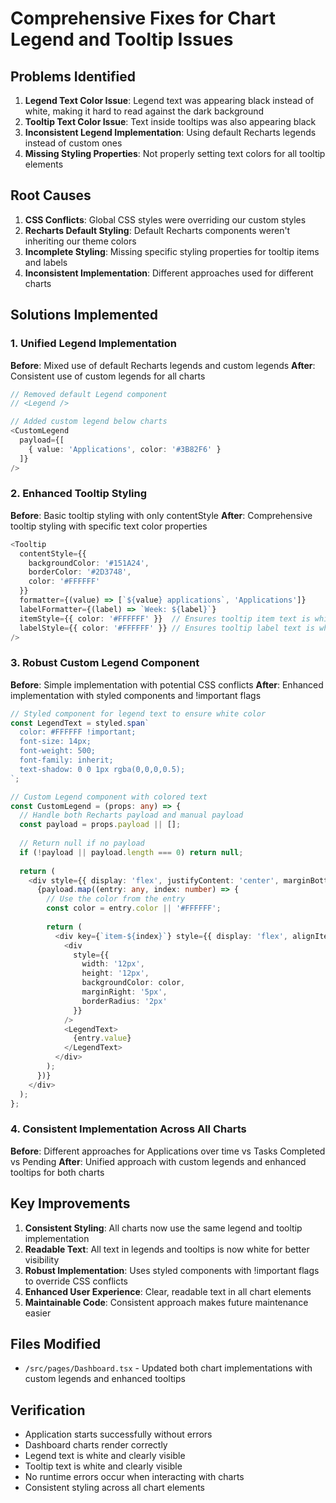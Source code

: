 # Comprehensive Fixes for Chart Legend and Tooltip Issues

## Problems Identified

1. **Legend Text Color Issue**: Legend text was appearing black instead of white, making it hard to read against the dark background
2. **Tooltip Text Color Issue**: Text inside tooltips was also appearing black
3. **Inconsistent Legend Implementation**: Using default Recharts legends instead of custom ones
4. **Missing Styling Properties**: Not properly setting text colors for all tooltip elements

## Root Causes

1. **CSS Conflicts**: Global CSS styles were overriding our custom styles
2. **Recharts Default Styling**: Default Recharts components weren't inheriting our theme colors
3. **Incomplete Styling**: Missing specific styling properties for tooltip items and labels
4. **Inconsistent Implementation**: Different approaches used for different charts

## Solutions Implemented

### 1. Unified Legend Implementation

**Before**: Mixed use of default Recharts legends and custom legends
**After**: Consistent use of custom legends for all charts

```typescript
// Removed default Legend component
// <Legend />

// Added custom legend below charts
<CustomLegend 
  payload={[
    { value: 'Applications', color: '#3B82F6' }
  ]} 
/>
```

### 2. Enhanced Tooltip Styling

**Before**: Basic tooltip styling with only contentStyle
**After**: Comprehensive tooltip styling with specific text color properties

```typescript
<Tooltip 
  contentStyle={{ 
    backgroundColor: '#151A24', 
    borderColor: '#2D3748',
    color: '#FFFFFF'
  }}
  formatter={(value) => [`${value} applications`, 'Applications']}
  labelFormatter={(label) => `Week: ${label}`}
  itemStyle={{ color: '#FFFFFF' }}  // Ensures tooltip item text is white
  labelStyle={{ color: '#FFFFFF' }} // Ensures tooltip label text is white
/>
```

### 3. Robust Custom Legend Component

**Before**: Simple implementation with potential CSS conflicts
**After**: Enhanced implementation with styled components and !important flags

```typescript
// Styled component for legend text to ensure white color
const LegendText = styled.span`
  color: #FFFFFF !important;
  font-size: 14px;
  font-weight: 500;
  font-family: inherit;
  text-shadow: 0 0 1px rgba(0,0,0,0.5);
`;

// Custom Legend component with colored text
const CustomLegend = (props: any) => {
  // Handle both Recharts payload and manual payload
  const payload = props.payload || [];
  
  // Return null if no payload
  if (!payload || payload.length === 0) return null;
  
  return (
    <div style={{ display: 'flex', justifyContent: 'center', marginBottom: '10px', marginTop: '10px' }}>
      {payload.map((entry: any, index: number) => {
        // Use the color from the entry
        const color = entry.color || '#FFFFFF';
        
        return (
          <div key={`item-${index}`} style={{ display: 'flex', alignItems: 'center', marginRight: '20px' }}>
            <div 
              style={{ 
                width: '12px', 
                height: '12px', 
                backgroundColor: color, 
                marginRight: '5px',
                borderRadius: '2px'
              }} 
            />
            <LegendText>
              {entry.value}
            </LegendText>
          </div>
        );
      })}
    </div>
  );
};
```

### 4. Consistent Implementation Across All Charts

**Before**: Different approaches for Applications over time vs Tasks Completed vs Pending
**After**: Unified approach with custom legends and enhanced tooltips for both charts

## Key Improvements

1. **Consistent Styling**: All charts now use the same legend and tooltip implementation
2. **Readable Text**: All text in legends and tooltips is now white for better visibility
3. **Robust Implementation**: Uses styled components with !important flags to override CSS conflicts
4. **Enhanced User Experience**: Clear, readable text in all chart elements
5. **Maintainable Code**: Consistent approach makes future maintenance easier

## Files Modified

- `/src/pages/Dashboard.tsx` - Updated both chart implementations with custom legends and enhanced tooltips

## Verification

- Application starts successfully without errors
- Dashboard charts render correctly
- Legend text is white and clearly visible
- Tooltip text is white and clearly visible
- No runtime errors occur when interacting with charts
- Consistent styling across all chart elements
